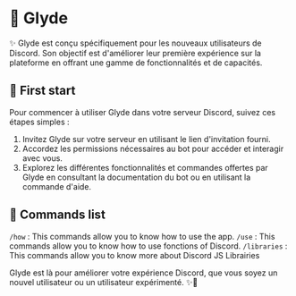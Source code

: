 # 👋 Glyde

✨ Glyde est conçu spécifiquement pour les nouveaux utilisateurs de Discord. Son objectif est d'améliorer leur première expérience sur la plateforme en offrant une gamme de fonctionnalités et de capacités.


## 🧠 First start
Pour commencer à utiliser Glyde dans votre serveur Discord, suivez ces étapes simples :

1. Invitez Glyde sur votre serveur en utilisant le lien d'invitation fourni.
2. Accordez les permissions nécessaires au bot pour accéder et interagir avec vous.
3. Explorez les différentes fonctionnalités et commandes offertes par Glyde en consultant la documentation du bot ou en utilisant la commande d'aide.

## 📜 Commands list

`/how` : This commands allow you to know how to use the app.
`/use` : This commands allow you to know how to use fonctions of  Discord.
`/libraries` : This commands allow you to know more about Discord JS Librairies

Glyde est là pour améliorer votre expérience Discord, que vous soyez un nouvel utilisateur ou un utilisateur expérimenté.
✨🤖

